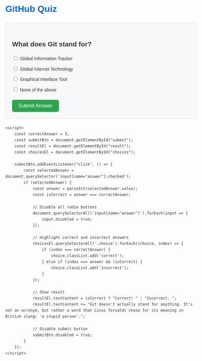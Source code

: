 <!DOCTYPE html>
<html lang="en">
<head>
    <meta charset="UTF-8">
    <meta name="viewport" content="width=device-width, initial-scale=1.0">
    <title>GitHub Quiz</title>
    <style>
        body {
            font-family: Arial, sans-serif;
            line-height: 1.6;
            color: #333;
            max-width: 600px;
            margin: 0 auto;
            padding: 20px;
        }
        h1 {
            color: #0366d6;
        }
        #quiz {
            background-color: #f6f8fa;
            border: 1px solid #e1e4e8;
            border-radius: 6px;
            padding: 20px;
            margin-top: 20px;
        }
        button {
            background-color: #2ea44f;
            color: white;
            border: none;
            padding: 10px 20px;
            border-radius: 6px;
            cursor: pointer;
            font-size: 16px;
            margin-top: 10px;
        }
        button:hover {
            background-color: #2c974b;
        }
        #result {
            margin-top: 20px;
            font-weight: bold;
        }
        .choice {
            margin-bottom: 10px;
        }
        .correct {
            color: #22863a;
        }
        .incorrect {
            color: #cb2431;
        }
    </style>
</head>
<body>
    <h1>GitHub Quiz</h1>
    <div id="quiz">
        <h2 id="question">What does Git stand for?</h2>
        <div id="choices">
            <div class="choice">
                <input type="radio" id="choice0" name="answer" value="0">
                <label for="choice0">Global Information Tracker</label>
            </div>
            <div class="choice">
                <input type="radio" id="choice1" name="answer" value="1">
                <label for="choice1">Global Internet Technology</label>
            </div>
            <div class="choice">
                <input type="radio" id="choice2" name="answer" value="2">
                <label for="choice2">Graphical Interface Tool</label>
            </div>
            <div class="choice">
                <input type="radio" id="choice3" name="answer" value="3">
                <label for="choice3">None of the above</label>
            </div>
        </div>
        <button id="submit">Submit Answer</button>
    </div>
    <div id="result"></div>

    <script>
        const correctAnswer = 3;
        const submitBtn = document.getElementById("submit");
        const resultEl = document.getElementById("result");
        const choicesEl = document.getElementById("choices");

        submitBtn.addEventListener("click", () => {
            const selectedAnswer = document.querySelector('input[name="answer"]:checked');
            if (selectedAnswer) {
                const answer = parseInt(selectedAnswer.value);
                const isCorrect = answer === correctAnswer;
                
                // Disable all radio buttons
                document.querySelectorAll('input[name="answer"]').forEach(input => {
                    input.disabled = true;
                });

                // Highlight correct and incorrect answers
                choicesEl.querySelectorAll('.choice').forEach((choice, index) => {
                    if (index === correctAnswer) {
                        choice.classList.add('correct');
                    } else if (index === answer && !isCorrect) {
                        choice.classList.add('incorrect');
                    }
                });

                // Show result
                resultEl.textContent = isCorrect ? "Correct! " : "Incorrect. ";
                resultEl.textContent += "Git doesn't actually stand for anything. It's not an acronym, but rather a word that Linus Torvalds chose for its meaning in British slang: 'a stupid person'.";
                
                // Disable submit button
                submitBtn.disabled = true;
            }
        });
    </script>
</body>
</html>
